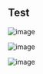 ## Test
![image](https://github.com/yuyan-z/PetriNet/assets/64955334/895d78c7-74ae-4aec-8b1a-93ba2329ecfe)

![image](https://github.com/yuyan-z/PetriNet/assets/64955334/13a9f204-90ac-4867-bb4f-398acb990656)


![image](https://github.com/yuyan-z/PetriNet/assets/64955334/d3dfd167-076c-46ea-bc6a-90272aaf2a31)

